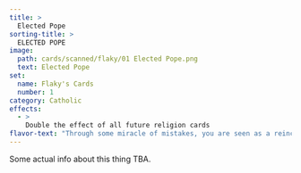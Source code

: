 ```yaml
---
title: >
  Elected Pope
sorting-title: >
  ELECTED POPE
image: 
  path: cards/scanned/flaky/01 Elected Pope.png
  text: Elected Pope
set:
  name: Flaky's Cards
  number: 1
category: Catholic
effects: 
  - >
    Double the effect of all future religion cards
flavor-text: "Through some miracle of mistakes, you are seen as a reincarnation of one of Jesus' disciples and are then elected as the next pope."
---
```

Some actual info about this thing TBA.
